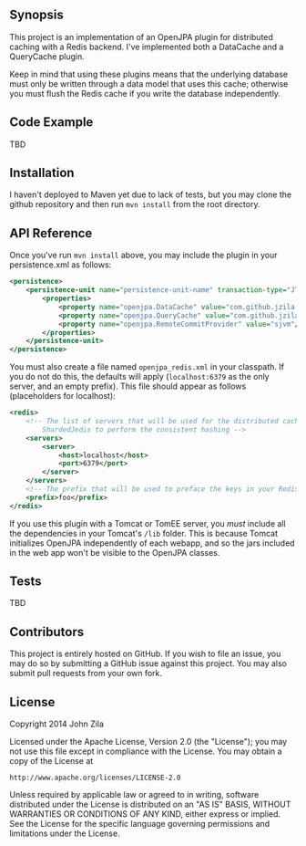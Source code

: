 ## Synopsis

This project is an implementation of an OpenJPA plugin for distributed caching
with a Redis backend. I've implemented both a DataCache and a QueryCache
plugin.

Keep in mind that using these plugins means that the underlying database must
only be written through a data model that uses this cache; otherwise you must
flush the Redis cache if you write the database independently.

## Code Example

TBD

## Installation

I haven't deployed to Maven yet due to lack of tests, but you may clone the
github repository and then run `mvn install` from the root directory.

## API Reference

Once you've run `mvn install` above, you may include the plugin in your persistence.xml as follows:
```xml
<persistence>
	<persistence-unit name="persistence-unit-name" transaction-type="JTA">
		<properties>
			<property name="openjpa.DataCache" value="com.github.jzila.cache.RedisDataCache"/>
			<property name="openjpa.QueryCache" value="com.github.jzila.cache.RedisQueryCache"/>
			<property name="openjpa.RemoteCommitProvider" value="sjvm"/>
		</properties>
	</persistence-unit>
</persistence>
```

You must also create a file named `openjpa_redis.xml` in your classpath. If you
do not do this, the defaults will apply (`localhost:6379` as the only server, and
an empty prefix). This file should appear as follows (placeholders for
localhost):

```xml
<redis>
	<!-- The list of servers that will be used for the distributed cache. Uses
		ShardedJedis to perform the consistent hashing -->
    <servers>
        <server>
            <host>localhost</host>
            <port>6379</port>
        </server>
    </servers>
	<!-- The prefix that will be used to preface the keys in your Redis database -->
    <prefix>foo</prefix>
</redis>
```

If you use this plugin with a Tomcat or TomEE server, you _must_ include all the dependencies
in your Tomcat's `/lib` folder. This is because Tomcat initializes OpenJPA independently of
each webapp, and so the jars included in the web app won't be visible to the OpenJPA classes.

## Tests

TBD

## Contributors

This project is entirely hosted on GitHub. If you wish to file an issue, you may do so by submitting a GitHub issue against this project. You may also submit pull requests from your own fork.

## License

Copyright 2014 John Zila

Licensed under the Apache License, Version 2.0 (the "License");
you may not use this file except in compliance with the License.
You may obtain a copy of the License at

    http://www.apache.org/licenses/LICENSE-2.0

Unless required by applicable law or agreed to in writing, software
distributed under the License is distributed on an "AS IS" BASIS,
WITHOUT WARRANTIES OR CONDITIONS OF ANY KIND, either express or implied.
See the License for the specific language governing permissions and
limitations under the License.

